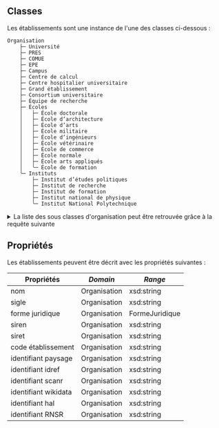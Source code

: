 ## Classes

Les établissements sont une instance de l'une des classes ci-dessous :

```
Organisation
    ├─ Université
    ├─ PRES
    ├─ COMUE
    ├─ EPE
    ├─ Campus
    ├─ Centre de calcul
    ├─ Centre hospitalier universitaire
    ├─ Grand établissement
    ├─ Consortium universitaire
    ├─ Équipe de recherche
    ├─ Écoles
    │	├─ École doctorale
    │	├─ École d’architecture
    │	├─ École d’arts
    │	├─ École militaire
    │	├─ École d’ingénieurs
    │	├─ École vétérinaire
    │	├─ École de commerce
    │	├─ École normale
    │	├─ École arts appliqués
    │	╰─ École de formation
    ╰─ Instituts
        ├─ Institut d’études politiques
        ├─ Institut de recherche
        ├─ Institut de formation
        ├─ Institut national de physique
        ╰─ Institut National Polytechnique
```

<details>
<summary>La liste des sous classes d'organisation peut être retrouvée grâce à la requête suivante</summary>
<div>


```rq title="sous-classes-organisation.rq"
SELECT ?sous_classesLabel WHERE {
?sous_classes wdt:P2* wd:Q1 
SERVICE wikibase:label { bd:serviceParam wikibase:language "[AUTO_LANGUAGE],en". }
}
```


</div>
</details>

## Propriétés

Les établissements peuvent être décrit avec les propriétés suivantes :

| **Propriétés** | ***Domain*** | ***Range*** |
| --- | --- | --- |
| nom | Organisation | xsd:string |
| sigle | Organisation | xsd:string |
| forme juridique | Organisation | FormeJuridique |
| siren | Organisation | xsd:string |
| siret | Organisation | xsd:string |
| code établissement | Organisation | xsd:string |
| identifiant paysage | Organisation | xsd:string |
| identifiant idref | Organisation | xsd:string |
| identifiant scanr | Organisation | xsd:string |
| identifiant wikidata | Organisation | xsd:string |
| identifiant hal | Organisation | xsd:string |
| identifiant RNSR | Organisation | xsd:string |
